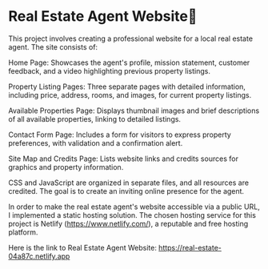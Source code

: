 # Real Estate Agent Website🏡
This project involves creating a professional website for a local real estate agent. The site consists of:

Home Page: Showcases the agent's profile, mission statement, customer feedback, and a video highlighting previous property listings.

Property Listing Pages: Three separate pages with detailed information, including price, address, rooms, and images, for current property listings.

Available Properties Page: Displays thumbnail images and brief descriptions of all available properties, linking to detailed listings.

Contact Form Page: Includes a form for visitors to express property preferences, with validation and a confirmation alert.

Site Map and Credits Page: Lists website links and credits sources for graphics and property information.

CSS and JavaScript are organized in separate files, and all resources are credited. The goal is to create an inviting online presence for the agent.

In order to make the real estate agent's website accessible via a public URL, I implemented a static hosting solution. The chosen hosting service for this project is Netlify (https://www.netlify.com/), a reputable and free hosting platform.

Here is the link to Real Estate Agent Website: https://real-estate-04a87c.netlify.app
